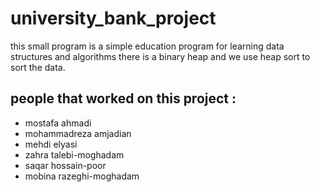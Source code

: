 # university_bank_project
this small program is a simple education program for learning data structures and algorithms
there is a binary heap and we use heap sort to sort the data.

## people that worked on this project :
- mostafa ahmadi
- mohammadreza amjadian
- mehdi elyasi
- zahra talebi-moghadam
- saqar hossain-poor
- mobina razeghi-moghadam

